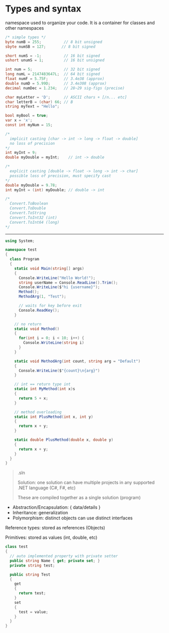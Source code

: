 # Types and syntax

namespace used to organize your code. It is a container for classes and other namespaces

```c#
/* simple types */
byte numB = 255;          // 8 bit unsigned
sbyte numSB = 127;       // 8 bit signed

short numS = -1;          // 16 bit signed
ushort unumS = 1;         // 16 bit unsigned

int num = 5;              // 32 bit signed
long numL = 2147483647L;  // 64 bit signed
float numF = 5.75F;       // 3.4e38 (approx)
double numD = 5.99D;      // 3.4e308 (approx)
decimal numDec = 1.234;   // 28~29 sig-figs (precise)

char myLetter = 'D';      // ASCII chars + [/n... etc]
char letterB = (char) 66; // B
string myText = "Hello";

bool myBool = true;
var x = 'x';
const int myNum = 15;
```

```c#
/*
  implicit casting [char -> int -> long -> float -> double]
  no loss of precision
*/
int myInt = 9;
double myDouble = myInt;    // int -> double

/*
  explicit casting [double -> float -> long -> int -> char]
  possible loss of precision, must specify cast
*/
double myDouble = 9.78;
int myInt = (int) myDouble; // double -> int

/*
  Convert.ToBoolean
  Convert.ToDouble
  Convert.ToString
  Convert.ToInt32 (int)
  Convert.ToInt64 (long)
*/
```

---

```c#
using System;

namespace test
{
  class Program
  {
    static void Main(string[] args)
    {
      Console.WriteLine("Hello World!");
      string userName = Console.ReadLine().Trim();
      Console.WriteLine($"hi {username}");
      Method();
      MethodArg(1, "Test");

      // waits for key before exit
      Console.ReadKey();
    }

    // no return
    static void Method()
    {
      for(int i = 0; i < 10; i++) {
        Console.WriteLine(string i)
      }
    }

    static void MethodArg(int count, string arg = "Default")
    {
      Console.WriteLine($"{count}\n{arg}")
    }

    // int == return type int
    static int MyMethod(int x)s
    {
      return 5 + x;
    }

    // method overloading
    static int PlusMethod(int x, int y)
    {
      return x + y;
    }

    static double PlusMethod(double x, double y)
    {
      return x + y;
    }
  }
}
```

> .sln
>
> Solution: one solution can have multiple projects in any supported .NET language (C#, F#, etc)
>
> These are compiled together as a single solution (program)

* Abstraction/Encapsulation: { data/details }
* Inheritance: generalization
* Polymorphism: distinct objects can use distinct interfaces

Reference types: stored as references (Objects)

Primitives: stored as values (int, double, etc)

```c#
class test
{
  // auto implemented property with private setter
  public string Name { get; private set; }
  private string test;

  public string Test
  {
    get
    {
      return test;
    }
    set
    {
      test = value;
    }
  }
}
```

